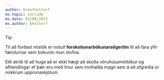 ```yaml
---
author: brentholtorf
ms.topic: include
ms.date: 03/08/2023
ms.author: bholtorf
---
```


> [!TIP]
> Til að forðast mistök er notuð  **forskoðunarbókunaraðgerðin**  til að fara yfir færslurnar sem bókunin mun stofna. 
> 
> Eitt atriði til að huga að er ekki hægt að skoða vöruhúsamóttökur og afhendingar ef þær eru með línur sem innihalda magn sem á að afgreiða úr nokkrum upprunaskjölum.
